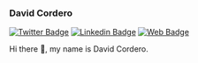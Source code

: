 ### David Cordero
[![Twitter Badge](https://img.shields.io/badge/dcordero-1ca0f1?style=flat-square&labelColor=1ca0f1&logo=twitter&logoColor=white&link=https://twitter.com/dcordero)](https://twitter.com/dcordero) [![Linkedin Badge](https://img.shields.io/badge/-DavidCordero-blue?style=flat-square&logo=Linkedin&logoColor=white&link=https://www.linkedin.com/in/dcorderoramirez/)](https://www.linkedin.com/in/dcorderoramirez/) [![Web Badge](https://img.shields.io/badge/dcordero.me-1ca0f1?style=flat-square&labelColor=informational&logo=safari&logoColor=white&link=https://dcordero.me)](https://dcordero.me)

Hi there 👏, my name is David Cordero.
